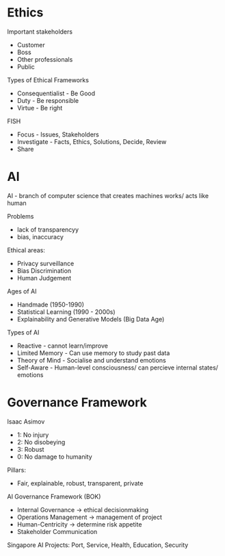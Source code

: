 # Ethics
Important stakeholders
* Customer
* Boss
* Other professionals
* Public

Types of Ethical Frameworks
* Consequentialist - Be Good
* Duty - Be responsible
* Virtue - Be right

FISH
* Focus - Issues, Stakeholders
* Investigate - Facts, Ethics, Solutions, Decide, Review
* Share

# AI
AI - branch of computer science that creates machines works/ acts like human

Problems
- lack of transparencyy
- bias, inaccuracy

Ethical areas:
* Privacy surveillance
* Bias Discrimination
* Human Judgement

Ages of AI
* Handmade (1950-1990)
* Statistical Learning (1990 - 2000s)
* Explainability and Generative Models (Big Data Age)

Types of AI
* Reactive - cannot learn/improve
* Limited Memory - Can use memory to study past data
* Theory of Mind - Socialise and understand emotions
* Self-Aware - Human-level consciousness/ can percieve internal states/ emotions

# Governance Framework
Isaac Asimov
* 1: No injury
* 2: No disobeying
* 3: Robust
* 0: No damage to humanity

Pillars:
* Fair, explainable, robust, transparent, private

AI Governance Framework (BOK)
* Internal Governance -> ethical decisionmaking
* Operations Management -> management of project
* Human-Centricity -> determine risk appetite
* Stakeholder Communication

 Singapore AI Projects: Port, Service, Health, Education, Security

